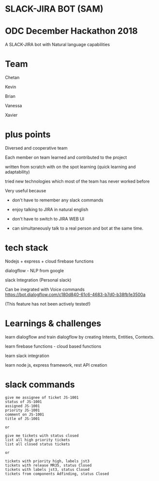 # SLACK-JIRA BOT (SAM)
# ODC December Hackathon 2018

A SLACK-JIRA bot with Natural language capabilities

# Team

Chetan

Kevin 

Brian

Vanessa

Xavier

# plus points

Diversed and cooperative team 

Each member on team learned and contributed to the project

written from scratch with on the spot learning (quick learning and adaptability)

tried new technologies which most of the team has never worked before

Very useful because

- don't have to remember any slack commands

- enjoy talking to JIRA in natural english

- don't have to switch to JIRA WEB UI

- can simultaneously talk to a real person and bot at the same time.



# tech stack

Nodejs + express + cloud firebase functions

dialogflow - NLP from google

slack Integration (Personal slack)

Can be inegrated with Voice commands https://bot.dialogflow.com/c180d840-61c6-4683-b7d0-b38fb1e3500a

(This feature has not been actively tested!)


# Learnings & challenges

learn dialogflow and train dialogflow by creating Intents, Entities, Contexts.

learn firebase functions - cloud based functions

learn slack integration

learn node js, express framework, rest API creation



# slack commands

```give me status of ticket JS-1001
give me assignee of ticket JS-1001
status of JS-1001 
assigned JS-1001
priority JS-1001
comment on JS-1001
title of JS-1001

or

give me tickets with status closed
list all high priority tickets
list all closed status tickets

or

tickets with priority high, labels jst3
tickets with release MR35, status Closed
tickets with labels jst3, status Closed
tickets from components Adfinding, status Closed
```
